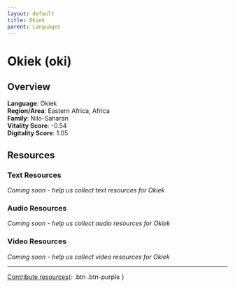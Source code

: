 ```yaml
---
layout: default
title: Okiek
parent: Languages
---
```


# Okiek (oki)

## Overview

**Language**: Okiek  
**Region/Area**: Eastern Africa, Africa  
**Family**: Nilo-Saharan  
**Vitality Score**: -0.54  
**Digitality Score**: 1.05  

## Resources

### Text Resources
*Coming soon - help us collect text resources for Okiek*

### Audio Resources
*Coming soon - help us collect audio resources for Okiek*

### Video Resources
*Coming soon - help us collect video resources for Okiek*

---

[Contribute resources](https://fairtrain.github.io/){: .btn .btn-purple }
